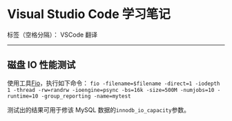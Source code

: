 # Visual Studio Code 学习笔记

标签（空格分隔）： VSCode 翻译

---

## 磁盘 IO 性能测试

使用工具[Fio](https://bsdio.com/fio/)，执行如下命令：
`fio -filename=$filename -direct=1 -iodepth 1 -thread -rw=randrw -ioengine=psync -bs=16k -size=500M -numjobs=10 -runtime=10 -group_reporting -name=mytest`

测试出的结果可用于修该 MySQL 数据的`innodb_io_capacity`参数。
